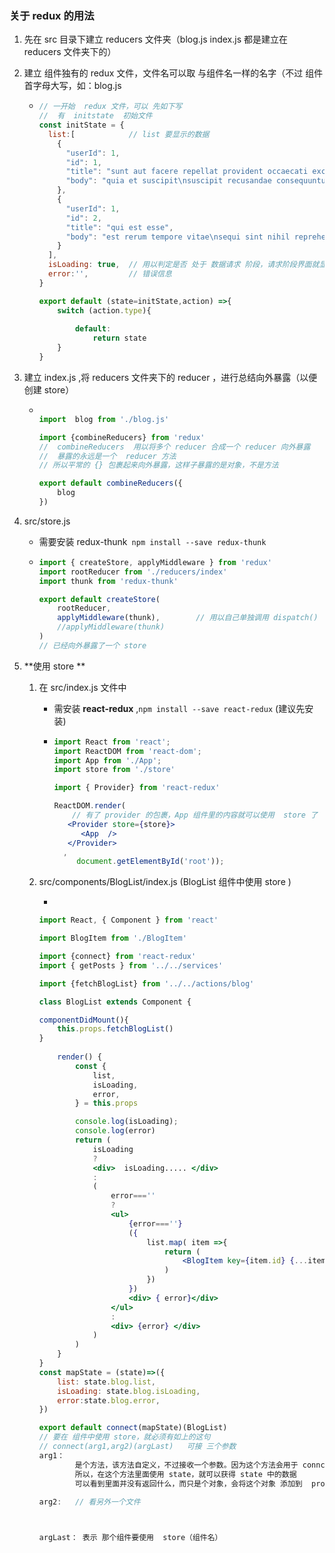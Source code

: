 ### 		关于 redux 的用法

1.  先在  src 目录下建立  reducers 文件夹（blog.js  index.js  都是建立在  reducers 文件夹下的）

   1. 建立 组件独有的 redux 文件，文件名可以取 与组件名一样的名字（不过 组件首字母大写，如：blog.js

      - ```jsx
        // 一开始  redux 文件，可以 先如下写
        //  有  initstate  初始文件
        const initState = {
          list:[   			// list 要显示的数据
            {
              "userId": 1,
              "id": 1,
              "title": "sunt aut facere repellat provident occaecati excepturi optio reprehenderit",
              "body": "quia et suscipit\nsuscipit recusandae consequuntur expedita et cum\nreprehenderit molestiae ut ut quas totam\nnostrum rerum est autem sunt rem eveniet architecto"
            },
            {
              "userId": 1,
              "id": 2,
              "title": "qui est esse",
              "body": "est rerum tempore vitae\nsequi sint nihil reprehenderit dolor beatae ea dolores neque\nfugiat blanditiis voluptate porro vel nihil molestiae ut reiciendis\nqui aperiam non debitis possimus qui neque nisi nulla"
            }
          ],
          isLoading: true,	// 用以判定是否 处于 数据请求 阶段，请求阶段界面就显示‘加载’
          error:'',			// 错误信息
        }
        
        export default (state=initState,action) =>{
            switch (action.type){
             
                default:
                    return state
            }
        }
        ```

        

   2. 建立 index.js ,将 reducers 文件夹下的 reducer ，进行总结向外暴露（以便  创建 store）

      - ```jsx
        
        import  blog from './blog.js'
        
        import {combineReducers} from 'redux'
        //	combineReducers  用以将多个 reducer 合成一个 reducer 向外暴露
        //  暴露的永远是一个  reducer 方法
        // 所以平常的 {} 包裹起来向外暴露，这样子暴露的是对象，不是方法
        
        export default combineReducers({
            blog
        })
        ```

2. src/store.js

   -  需要安装 redux-thunk` npm install --save redux-thunk`

   - ```jsx
     import { createStore, applyMiddleware } from 'redux'
     import rootReducer from './reducers/index'
     import thunk from 'redux-thunk'
     
     export default createStore(
         rootReducer,
         applyMiddleware(thunk),		// 用以自己单独调用 dispatch()
         //applyMiddleware(thunk)
     )
     // 已经向外暴露了一个 store
     ```

3. **使用 store **

   1. 在 src/index.js 文件中

      - 需安装 **react-redux** ,`npm install --save react-redux`    (建议先安装)

      - ```jsx
        import React from 'react';
        import ReactDOM from 'react-dom';
        import App from './App';
        import store from './store'
        
        import { Provider} from 'react-redux'
        
        ReactDOM.render(
            // 有了 provider 的包裹，App 组件里的内容就可以使用  store 了
           <Provider store={store}>
              <App  />
           </Provider>
          ,
             document.getElementById('root'));
        ```

   2. src/components/BlogList/index.js  (BlogList 组件中使用 store )

      - 

        ```jsx
        import React, { Component } from 'react'
        
        import BlogItem from './BlogItem'
        
        import {connect} from 'react-redux'
        import { getPosts } from '../../services'
        
        import {fetchBlogList} from '../../actions/blog'
        
        class BlogList extends Component {
        
        componentDidMount(){
            this.props.fetchBlogList()
        }
          
            render() { 
                const {
                    list,
                    isLoading,
                    error,
                } = this.props
        
                console.log(isLoading);
                console.log(error)
                return (
                    isLoading
                    ?
                    <div>  isLoading..... </div>
                    :
                    (
                        error===''
                        ?
                        <ul>
                            {error===''}
                            ({
                                list.map( item =>{
                                    return (
                                        <BlogItem key={item.id} {...item}/>
                                    )
                                })
                            })  
                            <div> { error}</div>
                        </ul>
                        :
                        <div> {error} </div>
                    )
                )
            }
        }
        const mapState = (state)=>({
            list: state.blog.list,                 
            isLoading: state.blog.isLoading,
            error:state.blog.error,
        })
        
        export default connect(mapState)(BlogList)
        // 要在 组件中使用 store，就必须有如上的这句
        // connect(arg1,arg2)(argLast)   可接 三个参数
        arg1： 
                是个方法，该方法自定义，不过接收一个参数。因为这个方法会用于 conncet 中，到时候 			connect 会将 state 传递给 这个方法的 state
                所以，在这个方法里面使用 state，就可以获得 state 中的数据
                可以看到里面并没有返回什么，而只是个对象，会将这个对象 添加到  props 中取
                
        arg2:	// 看另外一个文件
        
        
        
        argLast： 表示 那个组件要使用  store（组件名）
            
        
        
        
        
        ```

        

        